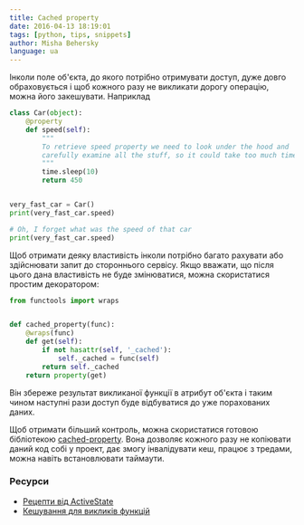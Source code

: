 ```yaml
---
title: Cached property
date: 2016-04-13 18:19:01
tags: [python, tips, snippets]
author: Misha Behersky
language: ua
---
```


Інколи поле об'єкта, до якого потрібно отримувати доступ, дуже довго обраховується і щоб кожного разу не викликати дорогу операцію, можна його закешувати. Наприклад

```python
class Car(object):
    @property
    def speed(self):
        """
        To retrieve speed property we need to look under the hood and
        carefully examine all the stuff, so it could take too much time
        """
        time.sleep(10)
        return 450


very_fast_car = Car()
print(very_fast_car.speed)

# Oh, I forget what was the speed of that car
print(very_fast_car.speed)
```

Щоб отримати деяку властивість інколи потрібно багато рахувати або здійснювати запит до стороннього сервісу. Якщо вважати, що після цього дана властивість не буде змінюватися, можна скористатися простим декоратором:

```python
from functools import wraps


def cached_property(func):
    @wraps(func)
    def get(self):
        if not hasattr(self, '_cached'):
            self._cached = func(self)
        return self._cached
    return property(get)
```

Він збереже результат викликаної функції в атрибут об'єкта і таким чином наступні рази доступ буде відбуватися до уже порахованих даних.

Щоб отримати більший контроль, можна скористатися готовою бібліотекою [cached-property](https://pypi.python.org/pypi/cached-property). Вона дозволяє кожного разу не копіювати даний код собі у проект, дає змогу інвалідувати кеш, працює з тредами, можна навіть встановлювати таймаути.

### Ресурси

* [Рецепти від ActiveState](http://code.activestate.com/recipes/576563-cached-property/)
* [Кешування для викликів функцій](https://docs.python.org/3/library/functools.html#functools.lru_cache)
